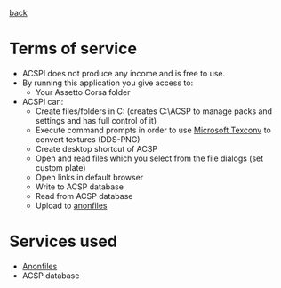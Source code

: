 [back](/readme.md)

# Terms of service

- ACSPI does not produce any income and is free to use.
- By running this application you give access to:
  - Your Assetto Corsa folder
- ACSPI can:
  - Create files/folders in C: (creates C:\ACSP to manage packs and settings and has full control of it)
  - Execute command prompts in order to use [Microsoft Texconv](https://docs.microsoft.com/en-us/azure/remote-rendering/resources/tools/tex-conv) to convert textures (DDS-PNG)
  - Create desktop shortcut of ACSP
  - Open and read files which you select from the file dialogs (set custom plate)
  - Open links in default browser
  - Write to ACSP database
  - Read from ACSP database
  - Upload to [anonfiles](https://anonfiles.com/)

# Services used
- [Anonfiles](https://anonfiles.com/)
- ACSP database

